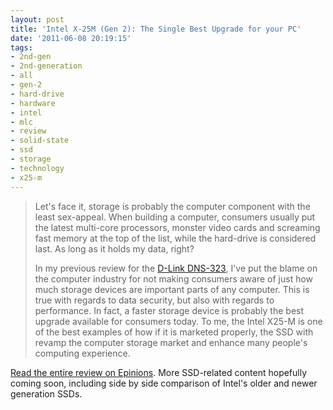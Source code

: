 ```yaml
---
layout: post
title: 'Intel X-25M (Gen 2): The Single Best Upgrade for your PC'
date: '2011-06-08 20:19:15'
tags:
- 2nd-gen
- 2nd-generation
- all
- gen-2
- hard-drive
- hardware
- intel
- mlc
- review
- solid-state
- ssd
- storage
- technology
- x25-m
---
```


<blockquote>Let's face it, storage is probably the computer component with the least sex-appeal. When building a computer, consumers usually put the latest multi-core processors, monster video cards and screaming fast memory at the top of the list, while the hard-drive is considered last. As long as it holds my data, right?

In my previous review for the <a href="http://www0.epinions.com/review/D_link_Network_Attached_Storage_2_bay_Enclosure_897665002322/content_545701269124">D-Link DNS-323</a>, I've put the blame on the computer industry for not making consumers aware of just how much storage devices are important parts of any computer. This is true with regards to data security, but also with regards to performance. In fact, a faster storage device is probably the best upgrade available for consumers today. To me, the Intel X25-M is one of the best examples of how if it is marketed properly, the SSD with revamp the computer storage market and enhance many people's computing experience. </blockquote>

<a href="http://www0.epinions.com/review/Intel_160GB_X_25M_SATA_II_2_5IN_MLC34NM_W_CLONING_K_SSDSA2MH160G2K5_Hard_Drive/content_553406598788">Read the entire review on Epinions</a>. More SSD-related content hopefully coming soon, including side by side comparison of Intel's older and newer generation SSDs. 